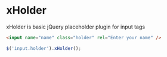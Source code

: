 # xHolder

xHolder is basic jQuery placeholder plugin for input tags

```html
<input name="name" class="holder" rel="Enter your name" />
```

```js
$('input.holder').xHolder();
```

